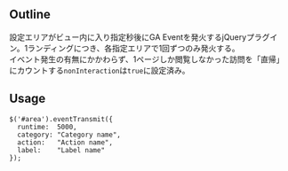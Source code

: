 ## Outline
設定エリアがビュー内に入り指定秒後にGA Eventを発火するjQueryプラグイン。1ランディングにつき、各指定エリアで1回ずつのみ発火する。  
イベント発生の有無にかかわらず、1ページしか閲覧しなかった訪問を「直帰」にカウントする`nonInteraction`は`true`に設定済み。



## Usage
```
$('#area').eventTransmit({
  runtime:  5000,
  category: "Category name",
  action:   "Action name",
  label:    "Label name"
});
```
